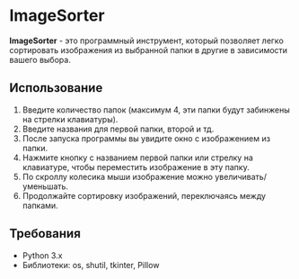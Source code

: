 # ImageSorter

**ImageSorter** - это программный инструмент, который позволяет легко сортировать изображения из выбранной папки в другие в зависимости вашего выбора.

## Использование
1. Введите количество папок (максимум 4, эти папки будут забинжены на стрелки клавиатуры).
2. Введите названия для первой папки, второй и тд.
3. После запуска программы вы увидите окно с изображением из папки.
4. Нажмите кнопку с названием первой папки или стрелку на клавиатуре, чтобы переместить изображение в эту папку.
5. По скроллу колесика мыши изображение можно увеличивать/уменьшать.
6. Продолжайте сортировку изображений, переключаясь между папками.

## Требования
- Python 3.x
- Библиотеки: os, shutil, tkinter, Pillow
